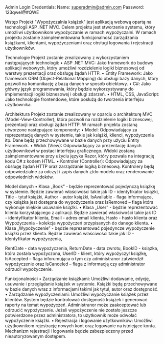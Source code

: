 Admin Login Credentials:
 Name: superadmin@admin.com
 Password: 123qwe!@#QWE

Wstęp
Projekt "Wypożyczalnia książek" jest aplikacją webową opartą na technologii ASP .NET MVC. Celem projektu jest stworzenie systemu, który umożliwi użytkownikom wypożyczanie w ramach wypożyczalni. W ramach projektu zostanie zaimplementowana funkcjonalność zarządzania książkami, klientami, wypożyczeniami oraz obsługi logowania i rejestracji użytkowników.


Technologie
Projekt zostanie zrealizowany z wykorzystaniem następujących technologii:
•	ASP .NET MVC: Jako framework do budowy aplikacji webowych, który umożliwi rozdzielenie logiki biznesowej od warstwy prezentacji oraz obsługę żądań HTTP.
•	Entity Framework: Jako framework ORM (Object-Relational Mapping) do obsługi bazy danych, który pozwoli na komunikację z bazą danych w sposób obiektowy.
•	C#: Jako główny język programowania, który będzie wykorzystywany do implementacji logiki biznesowej i obsługi zdarzeń.
•	HTML, CSS, JavaScript: Jako technologie frontendowe, które posłużą do tworzenia interfejsu użytkownika.

Architektura
Projekt zostanie zrealizowany w oparciu o architekturę MVC (Model-View-Controller), która pozwoli na rozdzielenie logiki biznesowej, prezentacji oraz obsługi żądań HTTP. W ramach projektu zostaną utworzone następujące komponenty:
•	Model: Odpowiadający za reprezentację danych w systemie, takie jak książki, klienci, wypożyczenia itp. Dane będą przechowywane w bazie danych przy użyciu Entity Framework.
•	Widok (View): Odpowiadający za prezentację danych użytkownikowi w postaci interfejsu graficznego. Widoki zostaną zaimplementowane przy użyciu języka Razor, który pozwala na integrację kodu C# z kodem HTML.
•	Kontroler (Controller): Odpowiadający za obsługę żądań HTTP oraz zarządzanie logiką biznesową. Kontrolery będą odpowiedzialne za odczyt i zapis danych z/do modelu oraz renderowanie odpowiednich widoków.

Model danych
•	Klasa „Book” - będzie reprezentować pojedynczą książkę w systemie. Będzie zawierać właściwości takie jak ID - identyfikator książki, Title - tytuł książki, Author - autor książki, IsAvailable - flaga informująca, czy książka jest dostępna do wypożyczenia oraz IsRemoved – flaga która wykonuje miękkie usuwanie książki.
•	Klasa „User” - będzie reprezentować klienta korzystającego z aplikacji. Będzie zawierać właściwości takie jak ID - identyfikator klienta, Email - adres email klienta, Hasło - hasło klienta oraz Wypożyczenia - kolekcja wypożyczeń przypisanych do danego klienta.
•	Klasa „Wypożyczenie” - będzie reprezentować pojedyncze wypożyczenie książki przez klienta. Będzie zawierać właściwości takie jak ID - identyfikator wypożyczenia,
 
RentDate - data wypożyczenia, ReturnDate - data zwrotu, BookID - książka, która została wypożyczona, UserID - klient, który wypożyczył książkę, IsAccepted – flaga inforumująca o tym czy administranor zatwierdził wypożyczenie oraz IsCanceled – flaga z informacją czy administrator odrzucił wypożyczenie.

Funkcjonalności
•	Zarządzanie książkami: Umożliwi dodawanie, edycję, usuwanie i przeglądanie książek w systemie. Książki będą przechowywane w bazie danych wraz z informacjami takimi jak tytuł, autor oraz dostępność.
•	Zarządzanie wypożyczeniami: Umożliwi wypożyczanie książek przez klientów. System będzie kontrolować dostępność książek i generować raporty na temat wypożyczeń. Administranor może zaakceptować lub odrzucić wypożyczenie. Jeżeli wypożyczenie nie zostało jeszcze potwierdzone przez administratora, to użytkownik może odwołać wypożyczenie książki.
•	Rejestracja i logowanie użytkowników: Umożliwi użytkownikom rejestrację nowych kont oraz logowanie na istniejące konta. Mechanizm rejestracji i logowania będzie zabezpieczony przed nieautoryzowanym dostępem.

